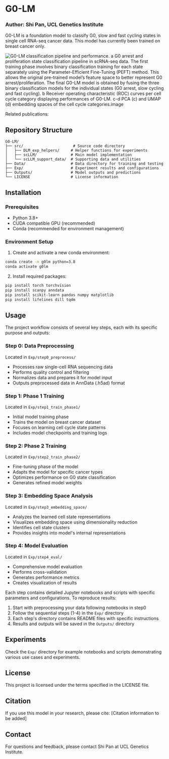 # G0-LM

### Author: Shi Pan, UCL Genetics Institute

G0-LM is a foundation model to classify G0, slow and fast cycling states in single cell RNA-seq cancer data. This model has currently been trained on breast cancer only.

![G0-LM classification pipeline and performance. a G0 arrest and proliferation state classification pipeline in scRNA-seq data. The first training phase involves binary classification training for each state separately using the Parameter-Efficient Fine-Tuning (PEFT) method. This allows the original pre-trained model’s feature space to better represent G0 arrest/proliferation. The final G0-LM model is obtained by fusing the three binary classification models for the individual states (G0 arrest, slow cycling and fast cycling). b Receiver operating characteristic (ROC) curves per cell cycle category displaying performances of G0-LM. c-d PCA (c) and UMAP (d) embedding spaces of the cell cycle categories.![image](https://github.com/user-attachments/assets/5469f770-f098-4741-a172-545266189062)
](G0-LM.png)

Related publications:

## Repository Structure
```
G0-LM/
├── src/                      # Source code directory
│   ├── DLM_exp_helpers/     # Helper functions for experiments
│   ├── scLLM/               # Main model implementation
│   └── scLLM_support_data/  # Supporting data and utilities
├── Data/                    # Data directory for training and testing
├── Exp/                     # Experiment results and configurations
├── Outputs/                 # Model outputs and predictions
└── LICENSE                  # License information
```

## Installation

### Prerequisites
- Python 3.8+
- CUDA compatible GPU (recommended)
- Conda (recommended for environment management)

### Environment Setup
1. Create and activate a new conda environment:
```bash
conda create -n g0lm python=3.8
conda activate g0lm
```

2. Install required packages:
```bash
pip install torch torchvision
pip install scanpy anndata
pip install scikit-learn pandas numpy matplotlib
pip install lifelines dill tqdm
```


## Usage

The project workflow consists of several key steps, each with its specific purpose and outputs:

### Step 0: Data Preprocessing
Located in `Exp/step0_preprocess/`
- Processes raw single-cell RNA sequencing data
- Performs quality control and filtering
- Normalizes data and prepares it for model input
- Outputs preprocessed data in AnnData (.h5ad) format

### Step 1: Phase 1 Training
Located in `Exp/step1_train_phase1/`
- Initial model training phase
- Trains the model on breast cancer dataset
- Focuses on learning cell cycle state patterns
- Includes model checkpoints and training logs

### Step 2: Phase 2 Training
Located in `Exp/step2_train_phase2/`
- Fine-tuning phase of the model
- Adapts the model for specific cancer types
- Optimizes performance on G0 state classification
- Generates refined model weights

### Step 3: Embedding Space Analysis
Located in `Exp/step3_embedding_space/`
- Analyzes the learned cell state representations
- Visualizes embedding space using dimensionality reduction
- Identifies cell state clusters
- Provides insights into model's internal representations

### Step 4: Model Evaluation
Located in `Exp/step4_eval/`
- Comprehensive model evaluation
- Performs cross-validation
- Generates performance metrics
- Creates visualization of results

Each step contains detailed Jupyter notebooks and scripts with specific parameters and configurations. To reproduce results:

1. Start with preprocessing your data following notebooks in step0
2. Follow the sequential steps (1-4) in the `Exp/` directory
3. Each step's directory contains README files with specific instructions
4. Results and outputs will be saved in the `Outputs/` directory

## Experiments
Check the `Exp/` directory for example notebooks and scripts demonstrating various use cases and experiments.

## License
This project is licensed under the terms specified in the LICENSE file.

## Citation
If you use this model in your research, please cite:
[Citation information to be added]

## Contact
For questions and feedback, please contact Shi Pan at UCL Genetics Institute.
